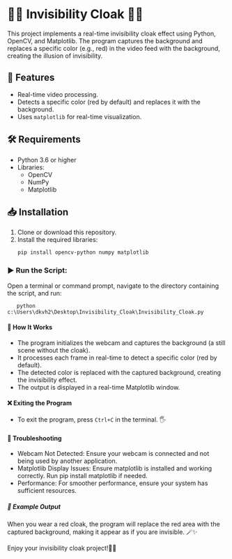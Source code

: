 # 🧙‍♂️ Invisibility Cloak 🧥✨

This project implements a real-time invisibility cloak effect using Python, OpenCV, and Matplotlib. The program captures the background and replaces a specific color (e.g., red) in the video feed with the background, creating the illusion of invisibility.

## 🌟 Features
- Real-time video processing.
- Detects a specific color (red by default) and replaces it with the background.
- Uses `matplotlib` for real-time visualization.

## 🛠️ Requirements
- Python 3.6 or higher
- Libraries:
  - OpenCV
  - NumPy
  - Matplotlib

## 📥 Installation
1. Clone or download this repository.
2. Install the required libraries:
   ```bash
   pip install opencv-python numpy matplotlib

### ▶️ Run the Script:
Open a terminal or command prompt, navigate to the directory containing the script, and run:

       python c:\Users\dkvh2\Desktop\Invisibility_Cloak\Invisibility_Cloak.py

#### 🧪 How It Works
- The program initializes the webcam and captures the background (a still scene without the cloak).
- It processes each frame in real-time to detect a specific color (red by default).
- The detected color is replaced with the captured background, creating the invisibility effect.
- The output is displayed in a real-time Matplotlib window.
#### ❌ Exiting the Program
- To exit the program, press `Ctrl+C` in the terminal. 🖐️
#### 🎥 Troubleshooting
- Webcam Not Detected: Ensure your webcam is connected and not being used by another application.
- Matplotlib Display Issues: Ensure matplotlib is installed and working correctly. Run pip install matplotlib if needed.
- Performance: For smoother performance, ensure your system has sufficient resources.


##### 🎉 Example Output
When you wear a red cloak, the program will replace the red area with the captured background, making it appear as if you are invisible. 🪄✨

Enjoy your invisibility cloak project!🚀😊

   
